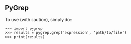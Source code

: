 PyGrep
--------

To use (with caution), simply do::

    >>> import pygrep
    >>> results = pygrep.grep('expression', 'path/to/file')
    >>> print(results)